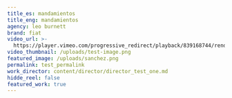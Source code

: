 ```yaml
---
title_es: mandamientos
title_eng: mandamientos
agency: leo burnett
brand: fiat
video_url: >-
  https://player.vimeo.com/progressive_redirect/playback/839168744/rendition/720p/file.mp4?loc=external&log_user=0&signature=353e79078986c9c1f92df65f8b8b37e2e8e299140738599dcc4b2127c6fe1021
video_thumbnail: /uploads/test-image.png
featured_image: /uploads/sanchez.png
permalink: test_permalink
work_director: content/director/director_test_one.md
hidde_reel: false
featured_work: true
---
```







